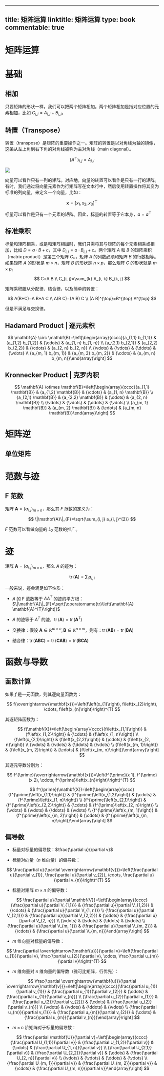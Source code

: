 
---
title: 矩阵运算
linktitle: 矩阵运算
type: book
commentable: true
---

# 矩阵运算

# 基础

## 相加

只要矩阵的形状一样，我们可以把两个矩阵相加。两个矩阵相加是指对应位置的元素相加，比如 $C_{i, j}=A_{i, j}+B_{i, j}$。

## 转置（Transpose）

转置（transpose）是矩阵的重要操作之一。矩阵的转置是以对角线为轴的镜像，这条从左上角到右下角的对角线被称为主对角线（main diagonal）。

$$
\left(A^{\top}\right)_{i, j}=A_{j, i}
$$

![](https://i.postimg.cc/NFpZfywp/image.png)

向量可以看作只有一列的矩阵。对应地，向量的转置可以看作是只有一行的矩阵。有时，我们通过将向量元素作为行矩阵写在文本行中，然后使用转置操作将其变为标准的列向量，来定义一个向量，比如：

$$
\boldsymbol{x}=\left[x_{1}, x_{2}, x_{3}\right]^{\top}
$$

标量可以看作是只有一个元素的矩阵。因此，标量的转置等于它本身，$a=a^{\top}$

## 标准乘积

标量和矩阵相乘，或是和矩阵相加时，我们只需将其与矩阵的每个元素相乘或相加，比如 $D=a \cdot B+c$，其中 $D_{i, j}=a \cdot B_{i, j}+c$。两个矩阵 $A$ 和 $B$ 的矩阵乘积
（matrix product）是第三个矩阵 $C$。，矩阵 $A$ 的列数必须和矩阵 $B$ 的行数相等。如果矩阵 $A$ 的形状是 $m \times n$，矩阵 $B$ 的形状是 $n \times p$，那么矩阵 $C$ 的形状就是 $m \times p$。

$$
C=A B
\\
C_{i, j}=\sum_{k} A_{i, k} B_{k, j}
$$

矩阵乘积服从分配律、结合律，以及简单的转置：

$$
A(B+C)=A B+A C
\\
A(B C)=(A B) C
\\
(A B)^{\top}=B^{\top} A^{\top}
$$

但是不满足与交换律。

## Hadamard Product | 逐元素积

$$
\mathbf{A} \circ \mathbf{B}=\left[\begin{array}{cccc}{a_{1,1} b_{1,1}} & {a_{1,2} b_{1,2}} & {\cdots} & {a_{1, n} b_{1, n}} \\ {a_{2,1} b_{2,1}} & {a_{2,2} b_{2,2}} & {\cdots} & {a_{2, n} b_{2, n}} \\ {\vdots} & {\vdots} & {\ddots} & {\vdots} \\ {a_{m, 1} b_{m, 1}} & {a_{m, 2} b_{m, 2}} & {\cdots} & {a_{m, n} b_{m, n}}\end{array}\right]
$$

## Kronnecker Product | 克罗内积

$$
\mathbf{A} \otimes \mathbf{B}=\left[\begin{array}{cccc}{a_{1,1} \mathbf{B}} & {a_{1,2} \mathbf{B}} & {\cdots} & {a_{1, n} \mathbf{B}} \\ {a_{2,1} \mathbf{B}} & {a_{2,2} \mathbf{B}} & {\cdots} & {a_{2, n} \mathbf{B}} \\ {\vdots} & {\vdots} & {\ddots} & {\vdots} \\ {a_{m, 1} \mathbf{B}} & {a_{m, 2} \mathbf{B}} & {\cdots} & {a_{m, n} \mathbf{B}}\end{array}\right]
$$

# 矩阵逆

## 单位矩阵

# 范数与迹

## F 范数

矩阵 $\mathbf{A}=\left(a_{i, j}\right)_{m \times n}$，那么其 $F$ 范数的定义为：

$$
\|\mathbf{A}\|_{F}=\sqrt{\sum_{i, j} a_{i, j}^{2}}
$$

$F$ 范数可以看做向量的 $L_2$ 范数的推广。

# 迹

矩阵 $\mathbf{A}=\left(a_{i, j}\right)_{m \times n}$，那么 $A$ 的迹为：

$$
\operatorname{tr}(\mathbf{A})=\sum_{i} a_{i, i}
$$

一般来说，迹会满足如下性质：

- $A$ 的 F 范数等于 $AA^T$ 的迹的平方根：$\|\mathbf{A}\|_{F}=\sqrt{\operatorname{tr}\left(\mathbf{A} \mathbf{A}^{T}\right)}$

- $A$ 的迹等于 $A^T$ 的迹，$\operatorname{tr}(\mathbf{A})=\operatorname{tr}\left(\mathbf{A}^{T}\right)$

- 交换律：假设 $\mathbf{A} \in \mathbb{R}^{m \times n}, \mathbf{B} \in \mathbb{R}^{n \times m}$，则有：$\operatorname{tr}(\mathbf{A} \mathbf{B})=\operatorname{tr}(\mathbf{B} \mathbf{A})$

- 结合律：$\operatorname{tr}(\mathbf{A} \mathbf{B} \mathbf{C})=\operatorname{tr}(\mathbf{C} \mathbf{A} \mathbf{B})=\operatorname{tr}(\mathbf{B} \mathbf{C} \mathbf{A})$

# 函数与导数

## 函数计算

如果 $f$ 是一元函数，则其逐向量函数为：

$$
f(\overrightarrow{\mathbf{x}})=\left(f\left(x_{1}\right), f\left(x_{2}\right), \cdots, f\left(x_{n}\right)\right)^{T}
$$

其逐矩阵函数为：

$$
f(\mathbf{X})=\left[\begin{array}{cccc}{f\left(x_{1,1}\right)} & {f\left(x_{1,2}\right)} & {\cdots} & {f\left(x_{1, n}\right)} \\ {f\left(x_{2,1}\right)} & {f\left(x_{2,2}\right)} & {\cdots} & {f\left(x_{2, n}\right)} \\ {\vdots} & {\vdots} & {\ddots} & {\vdots} \\ {f\left(x_{m, 1}\right)} & {f\left(x_{m, 2}\right)} & {\cdots} & {f\left(x_{m, n}\right)}\end{array}\right]
$$

其逐元导数分别为：

$$
f^{\prime}(\overrightarrow{\mathbf{x}})=\left(f^{\prime}(x 1), f^{\prime}(x 2), \cdots, f^{\prime}\left(x_{n}\right)\right)^{T}
$$

$$
f^{\prime}(\mathbf{X})=\left[\begin{array}{cccc}{f^{\prime}\left(x_{1,1}\right)} & {f^{\prime}\left(x_{1,2}\right)} & {\cdots} & {f^{\prime}\left(x_{1, n}\right)} \\ {f^{\prime}\left(x_{2,1}\right)} & {f^{\prime}\left(x_{2,2}\right)} & {\cdots} & {f^{\prime}\left(x_{2, n}\right)} \\ {\vdots} & {\vdots} & {\ddots} & {\vdots} \\ {f^{\prime}\left(x_{m, 1}\right)} & {f^{\prime}\left(x_{m, 2}\right)} & {\cdots} & {f^{\prime}\left(x_{m, n}\right)}\end{array}\right]
$$

## 偏导数

- 标量对标量的偏导数：$\frac{\partial u}{\partial v}$

- 标量对向量（$n$ 维向量）的偏导数：

$$
\frac{\partial u}{\partial \overrightarrow{\mathbf{v}}}=\left(\frac{\partial u}{\partial v_{1}}, \frac{\partial u}{\partial v_{2}}, \cdots, \frac{\partial u}{\partial v_{n}}\right)^{T}
$$

- 标量对矩阵 $m \times n$ 的偏导数：

$$
\frac{\partial u}{\partial \mathbf{V}}=\left[\begin{array}{cccc}{\frac{\partial u}{\partial V_{1,1}}} & {\frac{\partial u}{\partial V_{1,2}}} & {\cdots} & {\frac{\partial u}{\partial V_{1, n}}} \\ {\frac{\partial u}{\partial V_{2,1}}} & {\frac{\partial u}{\partial V_{2,2}}} & {\cdots} & {\frac{\partial u}{\partial V_{2, n}}} \\ {\vdots} & {\vdots} & {\ddots} & {\vdots} \\ {\frac{\partial u}{\partial V_{m, 1}}} & {\frac{\partial u}{\partial V_{m, 2}}} & {\cdots} & {\frac{\partial u}{\partial V_{m, n}}}\end{array}\right]
$$

- $m$ 维向量对标量的偏导数：

$$
\frac{\partial \overrightarrow{\mathbf{u}}}{\partial v}=\left(\frac{\partial u_{1}}{\partial v}, \frac{\partial u_{2}}{\partial v}, \cdots, \frac{\partial u_{m}}{\partial v}\right)^{T}
$$

- $m$ 维向量对 $n$ 维向量的偏导数（雅可比矩阵，行优先）：

$$
\frac{\partial \overrightarrow{\mathbf{u}}}{\partial \overrightarrow{\mathbf{v}}}=\left[\begin{array}{cccc}{\frac{\partial u_{1}}{\partial v_{1}}} & {\frac{\partial u_{1}}{\partial v_{2}}} & {\cdots} & {\frac{\partial u_{1}}{\partial v_{n}}} \\ {\frac{\partial u_{2}}{\partial v_{1}}} & {\frac{\partial u_{2}}{\partial v_{2}}} & {\cdots} & {\frac{\partial u_{2}}{\partial v_{n}}} \\ {\vdots} & {\vdots} & {\ddots} & {\vdots} \\ {\frac{\partial u_{m}}{\partial v_{1}}} & {\frac{\partial u_{m}}{\partial v_{2}}} & {\cdots} & {\frac{\partial u_{m}}{\partial v_{n}}}\end{array}\right]
$$

- $m \times n$ 阶矩阵对于标量的偏导数：

$$
\frac{\partial \mathbf{U}}{\partial v}=\left[\begin{array}{cccc}{\frac{\partial U_{1,1}}{\partial v}} & {\frac{\partial U_{1,2}}{\partial v}} & {\cdots} & {\frac{\partial U_{1, n}}{\partial v}} \\ {\frac{\partial U_{2,1}}{\partial v}} & {\frac{\partial U_{2,2}}{\partial v}} & {\cdots} & {\frac{\partial U_{2, n}}{\partial v}} \\ {\vdots} & {\vdots} & {\ddots} & {\vdots} \\ {\frac{\partial U_{m, 1}}{\partial v}} & {\frac{\partial U_{m, 2}}{\partial v}} & {\cdots} & {\frac{\partial U_{m, n}}{\partial v}}\end{array}\right]
$$

    